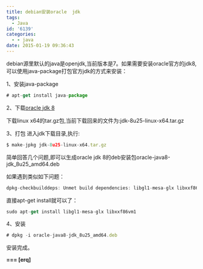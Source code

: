```yaml
---
title: debian安装oracle  jdk
tags:
  - Java
id: '6139'
categories:
  - - java
date: 2015-01-19 09:36:43
---
```



<!-- more -->
debian源里默认的java是openjdk,当前版本是7。如果需要安装oracle官方的jdk8,可以使用java-package打包官方jdk的方式来安装：

1、安装java-package
```js
# apt-get install java-package
```

2、下载[oracle jdk 8](http://www.oracle.com/technetwork/java/javase/downloads/jdk8-downloads-2133151.html)

下载linux x64的tar.gz包,当前下载回来的文件为:jdk-8u25-linux-x64.tar.gz

3、打包
进入jdk下载目录,执行:
```js
$ make-jpkg jdk-8u25-linux-x64.tar.gz
```
简单回答几个问题,即可以生成oracle jdk 8的deb安装包oracle-java8-jdk_8u25_amd64.deb

如果遇到类似如下问题：
```js
dpkg-checkbuilddeps: Unmet build dependencies: libgl1-mesa-glx libxxf86vm1
```
直接apt-get install就可以了：
```js
sudo apt-get install libgl1-mesa-glx libxxf86vm1
```

4、安装
```js
# dpkg -i oracle-java8-jdk_8u25_amd64.deb
```

安装完成。

**\===
\[erq\]**